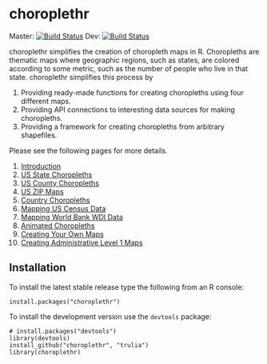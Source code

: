 # choroplethr
Master: [![Build Status](https://travis-ci.org/trulia/choroplethr.png?branch=master)](https://travis-ci.org/trulia/choroplethr)
Dev: [![Build Status](https://travis-ci.org/trulia/choroplethr.png?branch=dev)](https://travis-ci.org/trulia/choroplethr)

choroplethr simplifies the creation of choropleth maps in R. Choropleths are thematic maps where geographic regions, such as states, are colored according to some metric, such as the number of people who live in that state.  choroplethr simplifies this process by
    
1. Providing ready-made functions for creating choropleths using four different maps.
2. Providing API connections to interesting data sources for making choropleths.
3. Providing a framework for creating choropleths from arbitrary shapefiles.

Please see the following pages for more details.

1. [Introduction](https://cran.r-project.org/web/packages/choroplethr/vignettes/a-introduction.html)
1. [US State Choropleths](https://cran.r-project.org/web/packages/choroplethr/vignettes/b-state-choropleth.html)
1. [US County Choropleths](https://cran.r-project.org/web/packages/choroplethr/vignettes/c-county-choropleth.html)
1. [US ZIP Maps](https://github.com/trulia/choroplethr/blob/master/vignettes/d-zip-map.Rmd)
1. [Country Choropleths](https://cran.r-project.org/web/packages/choroplethr/vignettes/d-country-choropleth.html)
1. [Mapping US Census Data](https://cran.r-project.org/web/packages/choroplethr/vignettes/e-mapping-us-census-data.html)
1. [Mapping World Bank WDI Data](https://cran.r-project.org/web/packages/choroplethr/vignettes/f-world-bank-data.html)
1. [Animated Choropleths](https://cran.r-project.org/web/packages/choroplethr/vignettes/g-animated-choropleths.html)
1. [Creating Your Own Maps](https://cran.r-project.org/web/packages/choroplethr/vignettes/h-creating-your-own-maps.html)
2. [Creating Administrative Level 1 Maps](https://cran.r-project.org/web/packages/choroplethr/vignettes/i-creating-admin1-maps.html)

## Installation

To install the latest stable release type the following from an R console:

```
install.packages("choroplethr")
```

To install the development version use the `devtools` package:

```
# install.packages("devtools")
library(devtools)
install_github("choroplethr", "trulia")
library(choroplethr)
```
